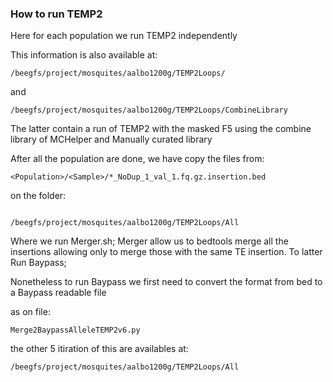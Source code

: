 ### How to run TEMP2

Here for each population we run TEMP2 independently

This information is also available at:

```
/beegfs/project/mosquites/aalbo1200g/TEMP2Loops/
```

and 

```
/beegfs/project/mosquites/aalbo1200g/TEMP2Loops/CombineLibrary
```

The latter contain a run of TEMP2 with the masked F5 using the combine library of MCHelper and Manually curated library


After all the population are done, we have copy the files from:

```
<Population>/<Sample>/*_NoDup_1_val_1.fq.gz.insertion.bed
```
on the folder:

```

/beegfs/project/mosquites/aalbo1200g/TEMP2Loops/All
```
Where we run Merger.sh; Merger allow us to bedtools merge all the insertions allowing only to merge those with the same TE insertion. 
To latter Run Baypass;

Nonetheless to run Baypass we first need to convert the format from bed to a Baypass readable file

as on file:
```
Merge2BaypassAlleleTEMP2v6.py
```

the other 5 itiration of this are availables at:

```
/beegfs/project/mosquites/aalbo1200g/TEMP2Loops/All
```
